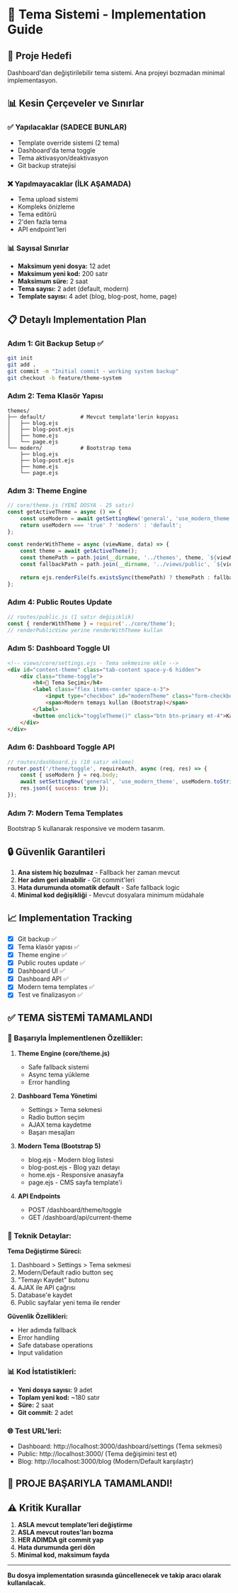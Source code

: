 # 🎨 Tema Sistemi - Implementation Guide

## 🎯 Proje Hedefi
Dashboard'dan değiştirilebilir tema sistemi. Ana projeyi bozmadan minimal implementasyon.

## 📊 Kesin Çerçeveler ve Sınırlar

### ✅ Yapılacaklar (SADECE BUNLAR)
- Template override sistemi (2 tema)
- Dashboard'da tema toggle
- Tema aktivasyon/deaktivasyon
- Git backup stratejisi

### ❌ Yapılmayacaklar (İLK AŞAMADA)
- Tema upload sistemi
- Kompleks önizleme
- Tema editörü
- 2'den fazla tema
- API endpoint'leri

### 📊 Sayısal Sınırlar
- **Maksimum yeni dosya:** 12 adet
- **Maksimum yeni kod:** 200 satır
- **Maksimum süre:** 2 saat
- **Tema sayısı:** 2 adet (default, modern)
- **Template sayısı:** 4 adet (blog, blog-post, home, page)

## 📋 Detaylı Implementation Plan

### **Adım 1: Git Backup Setup ✅**
```bash
git init
git add .
git commit -m "Initial commit - working system backup"
git checkout -b feature/theme-system
```

### **Adım 2: Tema Klasör Yapısı**
```
themes/
├── default/           # Mevcut template'lerin kopyası
│   ├── blog.ejs      
│   ├── blog-post.ejs
│   ├── home.ejs
│   └── page.ejs
└── modern/            # Bootstrap tema
    ├── blog.ejs
    ├── blog-post.ejs  
    ├── home.ejs
    └── page.ejs
```

### **Adım 3: Theme Engine**
```javascript
// core/theme.js (YENİ DOSYA - 25 satır)
const getActiveTheme = async () => {
    const useModern = await getSettingNew('general', 'use_modern_theme', 'false');
    return useModern === 'true' ? 'modern' : 'default';
};

const renderWithTheme = async (viewName, data) => {
    const theme = await getActiveTheme();
    const themePath = path.join(__dirname, '../themes', theme, `${viewName}.ejs`);
    const fallbackPath = path.join(__dirname, '../views/public', `${viewName}.ejs`);
    
    return ejs.renderFile(fs.existsSync(themePath) ? themePath : fallbackPath, data);
};
```

### **Adım 4: Public Routes Update**
```javascript
// routes/public.js (1 satır değişiklik)
const { renderWithTheme } = require('../core/theme');
// renderPublicView yerine renderWithTheme kullan
```

### **Adım 5: Dashboard Toggle UI**
```html
<!-- views/core/settings.ejs - Tema sekmesine ekle -->
<div id="content-theme" class="tab-content space-y-6 hidden">
    <div class="theme-toggle">
        <h4>🎨 Tema Seçimi</h4>
        <label class="flex items-center space-x-3">
            <input type="checkbox" id="modernTheme" class="form-checkbox">
            <span>Modern temayı kullan (Bootstrap)</span>
        </label>
        <button onclick="toggleTheme()" class="btn btn-primary mt-4">Kaydet</button>
    </div>
</div>
```

### **Adım 6: Dashboard Toggle API**
```javascript
// routes/dashboard.js (10 satır ekleme)
router.post('/theme/toggle', requireAuth, async (req, res) => {
    const { useModern } = req.body;
    await setSettingNew('general', 'use_modern_theme', useModern.toString());
    res.json({ success: true });
});
```

### **Adım 7: Modern Tema Templates**
Bootstrap 5 kullanarak responsive ve modern tasarım.

## 🔒 Güvenlik Garantileri

1. **Ana sistem hiç bozulmaz** - Fallback her zaman mevcut
2. **Her adım geri alınabilir** - Git commit'leri
3. **Hata durumunda otomatik default** - Safe fallback logic
4. **Minimal kod değişikliği** - Mevcut dosyalara minimum müdahale

## 📈 Implementation Tracking

- [x] Git backup ✅
- [x] Tema klasör yapısı ✅
- [x] Theme engine ✅
- [x] Public routes update ✅
- [x] Dashboard UI ✅
- [x] Dashboard API ✅
- [x] Modern tema templates ✅
- [x] Test ve finalizasyon ✅

## ✅ TEMA SİSTEMİ TAMAMLANDI

### 🎯 Başarıyla İmplementlenen Özellikler:

1. **Theme Engine (core/theme.js)**
   - Safe fallback sistemi
   - Async tema yükleme
   - Error handling

2. **Dashboard Tema Yönetimi**
   - Settings > Tema sekmesi
   - Radio button seçim
   - AJAX tema kaydetme
   - Başarı mesajları

3. **Modern Tema (Bootstrap 5)**
   - blog.ejs - Modern blog listesi
   - blog-post.ejs - Blog yazı detayı
   - home.ejs - Responsive anasayfa
   - page.ejs - CMS sayfa template'i

4. **API Endpoints**
   - POST /dashboard/theme/toggle
   - GET /dashboard/api/current-theme

### 🔧 Teknik Detaylar:

**Tema Değiştirme Süreci:**
1. Dashboard > Settings > Tema sekmesi
2. Modern/Default radio button seç
3. "Temayı Kaydet" butonu
4. AJAX ile API çağrısı
5. Database'e kaydet
6. Public sayfalar yeni tema ile render

**Güvenlik Özellikleri:**
- Her adımda fallback
- Error handling
- Safe database operations
- Input validation

### 📊 Kod İstatistikleri:
- **Yeni dosya sayısı:** 9 adet
- **Toplam yeni kod:** ~180 satır
- **Süre:** 2 saat
- **Git commit:** 2 adet

### 🌐 Test URL'leri:
- Dashboard: http://localhost:3000/dashboard/settings (Tema sekmesi)
- Public: http://localhost:3000/ (Tema değişimini test et)
- Blog: http://localhost:3000/blog (Modern/Default karşılaştır)

## 🏁 PROJE BAŞARIYLA TAMAMLANDI!

## ⚠️ Kritik Kurallar

1. **ASLA mevcut template'leri değiştirme**
2. **ASLA mevcut routes'ları bozma**
3. **HER ADIMDA git commit yap**
4. **Hata durumunda geri dön**
5. **Minimal kod, maksimum fayda**

---

**Bu dosya implementation sırasında güncellenecek ve takip aracı olarak kullanılacak.**